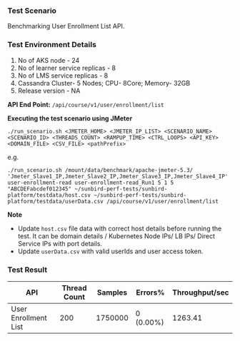 ### Test Scenario

Benchmarking User Enrollment List API.


### Test Environment Details
1. No of AKS node - 24
2. No of learner service replicas - 8
3. No of LMS service replicas - 8
4. Cassandra Cluster- 5 Nodes; CPU- 8Core; Memory- 32GB
5. Release version - NA


**API End Point:** 
`/api/course/v1/user/enrollment/list`


**Executing the test scenario using JMeter**

```./run_scenario.sh <JMETER_HOME> <JMETER_IP_LIST> <SCENARIO_NAME> <SCENARIO_ID> <THREADS_COUNT> <RAMPUP_TIME> <CTRL_LOOPS> <API_KEY> <DOMAIN_FILE> <CSV_FILE> <pathPrefix>```

e.g.

```./run_scenario.sh /mount/data/benchmark/apache-jmeter-5.3/ 'Jmeter_Slave1_IP,Jmeter_Slave2_IP,Jmeter_Slave3_IP,Jmeter_Slave4_IP' user-enrollment-read user-enrollment-read_Run1 5 1 5 "ABCDEFabcdef012345" ~/sunbird-perf-tests/sunbird-platform/testdata/host.csv ~/sunbird-perf-tests/sunbird-platform/testdata/userData.csv /api/course/v1/user/enrollment/list```


**Note**
- Update `host.csv` file data with correct host details before running the test. It can be domain details / Kubernetes Node IPs/ LB IPs/ Direct Service IPs with port details.
- Update `userData.csv` with valid userIds and user access token.


### Test Result

|API                 |Thread Count|Samples |Errors%  |Throughput/sec|
|--------------------|------------|--------|---------| -------------|
|User Enrollment List|200         |1750000 |0 (0.00%)| 1263.41      | 
